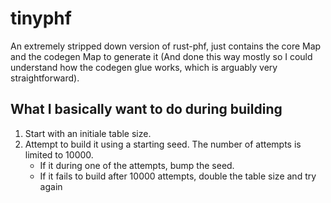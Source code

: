 # tinyphf

An extremely stripped down version of rust-phf, just contains the core Map and the codegen Map to generate
it (And done this way mostly so I could understand how the codegen glue works, which is arguably very
straightforward).

## What I basically want to do during building

1. Start with an initiale table size.
2. Attempt to build it using a starting seed. The number of attempts is limited to 10000.
   - If it during one of the attempts, bump the seed.
   - If it fails to build after 10000 attempts, double the table size and try again

